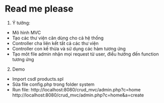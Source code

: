 # Read me please

1. Ý tưởng:
  - Mô hình MVC
  - Tạo các thư viện cân dùng cho cả hệ thống
  - Controller cha liên kết tất cả các thư viện
  - Controller con kế thừa và sử dụng các hàm tương ứng
  - Tạo môt file admin nhận mọi request từ user, điều hướng đến function tương ứng
2. Demo
  - Import csdl     products.spl
  - Sửa file config.php trong folder system
  - Run file:
    http://localhost:8080/crud_mvc/admin.php?c=home 
    http://localhost:8080/crud_mvc/admin.php?c=home&a=create
